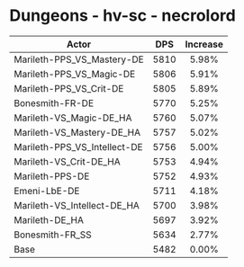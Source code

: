 # Dungeons - hv-sc - necrolord
| Actor | DPS | Increase |
|---|:---:|:---:|
|Marileth-PPS_VS_Mastery-DE|5810|5.98%|
|Marileth-PPS_VS_Magic-DE|5806|5.91%|
|Marileth-PPS_VS_Crit-DE|5805|5.89%|
|Bonesmith-FR-DE|5770|5.25%|
|Marileth-VS_Magic-DE_HA|5760|5.07%|
|Marileth-VS_Mastery-DE_HA|5757|5.02%|
|Marileth-PPS_VS_Intellect-DE|5756|5.00%|
|Marileth-VS_Crit-DE_HA|5753|4.94%|
|Marileth-PPS-DE|5752|4.93%|
|Emeni-LbE-DE|5711|4.18%|
|Marileth-VS_Intellect-DE_HA|5700|3.98%|
|Marileth-DE_HA|5697|3.92%|
|Bonesmith-FR_SS|5634|2.77%|
|Base|5482|0.00%|
